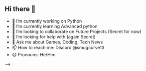 ## Hi there 👋

- 🔭 I’m currently working on Python
- 🌱 I’m currently learning Advanced python
- 👯 I’m looking to collaborate on Future Projects (Secret for now)
- 🤔 I’m looking for help with (again Secret)
- 💬 Ask me about Games, Coding, Tech News
- 📫 How to reach me: Discord @smugcurve13
- 😄 Pronouns: He/Him

-->
